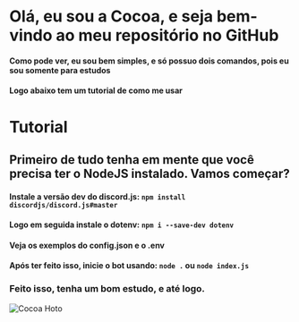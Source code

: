 # Olá, eu sou a Cocoa, e seja bem-vindo ao meu repositório no GitHub
#### Como pode ver, eu sou bem simples, e só possuo dois comandos, pois eu sou somente para estudos
#### Logo abaixo tem um tutorial de como me usar

# Tutorial
## Primeiro de tudo tenha em mente que você precisa ter o NodeJS instalado. Vamos começar?

#### Instale a versão dev do discord.js: ``npm install discordjs/discord.js#master``
#### Logo em seguida instale o dotenv: ``npm i --save-dev dotenv``
#### Veja os exemplos do config.json e o .env
#### Após ter feito isso, inicie o bot usando: ``node .`` ou ``node index.js``

### Feito isso, tenha um bom estudo, e até logo.

![Cocoa Hoto](https://repository-images.githubusercontent.com/213796914/e4822480-ea23-11e9-81b1-9e7ed142f4c5)